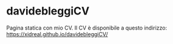 # davidebleggiCV
Pagina statica con mio CV.
Il CV è disponibile a questo indirizzo: https://xidreal.github.io/davidebleggiCV/
